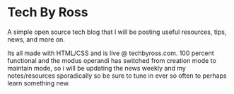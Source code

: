 # Tech By Ross
A simple open source tech blog that I will be posting useful resources, tips, news, and more on.

Its all made with HTML/CSS and is live @ techbyross.com. 100 percent functional and the modus operandi has switched from creation mode to maintain mode, so i will be updating the news weekly and my notes/resources sporadically so be sure to tune in ever so often to perhaps learn something new. 
